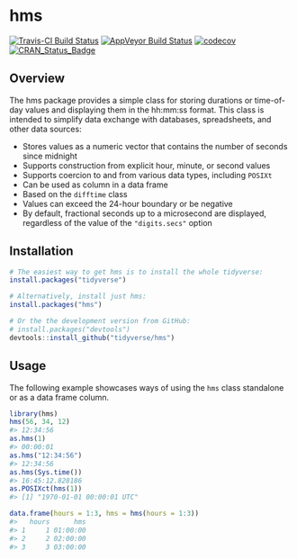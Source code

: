 
hms
===

[![Travis-CI Build Status](https://travis-ci.org/tidyverse/hms.svg?branch=master)](https://travis-ci.org/tidyverse/hms) [![AppVeyor Build Status](https://ci.appveyor.com/api/projects/status/github/tidyverse/hms?branch=master&svg=true)](https://ci.appveyor.com/project/tidyverse/hms) [![codecov](https://codecov.io/gh/tidyverse/hms/branch/master/graph/badge.svg)](https://codecov.io/gh/tidyverse/hms) [![CRAN\_Status\_Badge](http://www.r-pkg.org/badges/version/hms)](https://cran.r-project.org/package=hms)

Overview
--------

The hms package provides a simple class for storing durations or time-of-day values and displaying them in the hh:mm:ss format. This class is intended to simplify data exchange with databases, spreadsheets, and other data sources:

-   Stores values as a numeric vector that contains the number of seconds since midnight
-   Supports construction from explicit hour, minute, or second values
-   Supports coercion to and from various data types, including `POSIXt`
-   Can be used as column in a data frame
-   Based on the `difftime` class
-   Values can exceed the 24-hour boundary or be negative
-   By default, fractional seconds up to a microsecond are displayed, regardless of the value of the `"digits.secs"` option

Installation
------------

``` r
# The easiest way to get hms is to install the whole tidyverse:
install.packages("tidyverse")

# Alternatively, install just hms:
install.packages("hms")

# Or the the development version from GitHub:
# install.packages("devtools")
devtools::install_github("tidyverse/hms")
```

Usage
-----

The following example showcases ways of using the `hms` class standalone or as a data frame column.

``` r
library(hms)
hms(56, 34, 12)
#> 12:34:56
as.hms(1)
#> 00:00:01
as.hms("12:34:56")
#> 12:34:56
as.hms(Sys.time())
#> 16:45:12.828186
as.POSIXct(hms(1))
#> [1] "1970-01-01 00:00:01 UTC"

data.frame(hours = 1:3, hms = hms(hours = 1:3))
#>   hours      hms
#> 1     1 01:00:00
#> 2     2 02:00:00
#> 3     3 03:00:00
```
